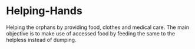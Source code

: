 # Helping-Hands
Helping the orphans by providing food, clothes and medical care. The main objective is to make use of accessed food by feeding the same to the helpless instead of dumping.
